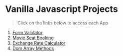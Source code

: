 # Vanilla Javascript Projects

> Click on the links below to access each App

1. [Form Validator](https://anup4khandelwal.github.io/vanilla-javascript-projects/form-validator/)
2. [Movie Seat Booking](https://anup4khandelwal.github.io/vanilla-javascript-projects/movie-seat/)
3. [Exchange Rate Calculator](https://anup4khandelwal.github.io/vanilla-javascript-projects/exchange-rate/)
4. [Dom Array Methods](https://anup4khandelwal.github.io/vanilla-javascript-projects/dom-array-methods/)
